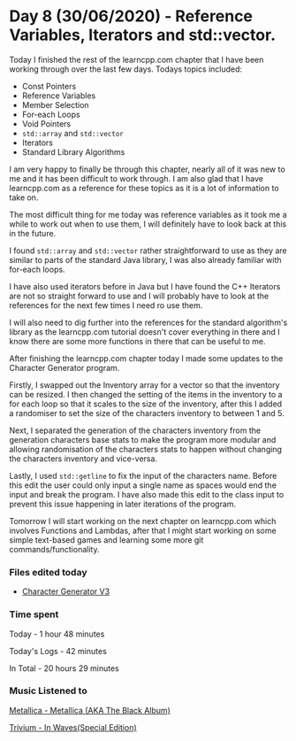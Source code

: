 # Day 8 (30/06/2020) - Reference Variables, Iterators and std::vector.
Today I finished the rest of the learncpp.com chapter that I have been working through over the last few days. Todays topics included:

* Const Pointers
* Reference Variables
* Member Selection
* For-each Loops
* Void Pointers
* `std::array` and `std::vector`
* Iterators
* Standard Library Algorithms

I am very happy to finally be through this chapter, nearly all of it was new to me and it has been difficult to work through. I am also glad that I have learncpp.com as a reference for these topics as it is a lot of information to take on. 

The most difficult thing for me today was reference variables as it took me a while to work out when to use them, I will definitely have to look back at this in the future.

I found `std::array` and `std::vector` rather straightforward to use as they are similar to parts of the standard Java library, I was also already familiar with for-each loops.

I have also used iterators before in Java but I have found the C++ Iterators are not so straight forward to use and I will probably have to look at the references for the next few times I need ro use them.

I will also need to dig further into the references for the standard algorithm's library as the learncpp.com tutorial doesn't cover everything in there and I know there are some more functions in there that can be useful to me.

After finishing the learncpp.com chapter today I made some updates to the Character Generator program. 

Firstly, I swapped out the Inventory array for a vector so that the inventory can be resized. I then changed the setting of the items in the inventory to a for each loop so that it scales to the size of the inventory, after this I added a randomiser to set the size of the characters inventory to between 1 and 5.

Next, I separated the generation of the characters inventory from the generation characters base stats to make the program more modular and allowing randomisation of the characters stats to happen without changing the characters inventory and vice-versa.

Lastly, I used `std::getline` to fix the input of the characters name. Before this edit the user could only input a single name as spaces would end the input and break the program. I have also made this edit to the class input to prevent this issue happening in later iterations of the program.

Tomorrow I will start working on the next chapter on learncpp.com which involves Functions and Lambdas, after that I might start working on some simple text-based games and learning some more git commands/functionality.
### Files edited today
* [Character Generator V3](https://github.com/ZenoxSphere/ZS_100_Days_Of_Code/blob/master/Code/Character_Generator_V3/Character_Generator/Character_Generator.cpp)
### Time spent
Today - 1 hour 48 minutes

Today's Logs - 42 minutes

In Total - 20 hours 29 minutes
### Music Listened to
[Metallica - Metallica (AKA The Black Album)](https://open.spotify.com/album/2Kh43m04B1UkVcpcRa1Zug?si=3obWC7eAR-Cd-_10idnN1Q)

[Trivium - In Waves(Special Edition)](https://open.spotify.com/album/2p1voQHdNSdy596VRDtdji?si=LbUuJz4NTOOvS_ljnZihQQ)
